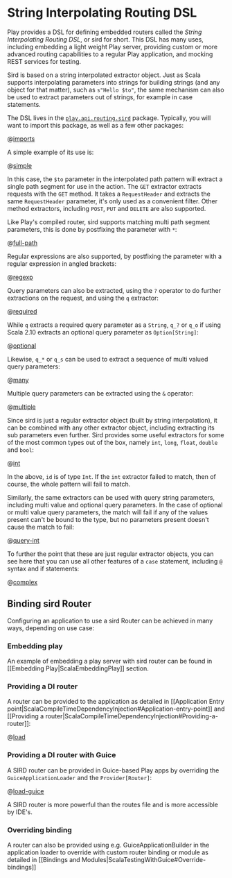 <!--- Copyright (C) 2009-2016 Lightbend Inc. <https://www.lightbend.com> -->
# String Interpolating Routing DSL

Play provides a DSL for defining embedded routers called the *String Interpolating Routing DSL*, or sird for short.  This DSL has many uses, including embedding a light weight Play server, providing custom or more advanced routing capabilities to a regular Play application, and mocking REST services for testing.

Sird is based on a string interpolated extractor object.  Just as Scala supports interpolating parameters into strings for building strings (and any object for that matter), such as `s"Hello $to"`, the same mechanism can also be used to extract parameters out of strings, for example in case statements.

The DSL lives in the [`play.api.routing.sird`](api/scala/play/api/routing/sird/package.html) package. Typically, you will want to import this package, as well as a few other packages:

@[imports](code/ScalaSirdRouter.scala)

A simple example of its use is:

@[simple](code/ScalaSirdRouter.scala)

In this case, the `$to` parameter in the interpolated path pattern will extract a single path segment for use in the action.  The `GET` extractor extracts requests with the `GET` method.  It takes a `RequestHeader` and extracts the same `RequestHeader` parameter, it's only used as a convenient filter.  Other method extractors, including `POST`, `PUT` and `DELETE` are also supported.

Like Play's compiled router, sird supports matching multi path segment parameters, this is done by postfixing the parameter with `*`:

@[full-path](code/ScalaSirdRouter.scala)

Regular expressions are also supported, by postfixing the parameter with a regular expression in angled brackets:

@[regexp](code/ScalaSirdRouter.scala)

Query parameters can also be extracted, using the `?` operator to do further extractions on the request, and using the `q` extractor:

@[required](code/ScalaSirdRouter.scala)

While `q` extracts a required query parameter as a `String`, `q_?` or `q_o` if using Scala 2.10 extracts an optional query parameter as `Option[String]`:

@[optional](code/ScalaSirdRouter.scala)

Likewise, `q_*` or `q_s` can be used to extract a sequence of multi valued query parameters:

@[many](code/ScalaSirdRouter.scala)

Multiple query parameters can be extracted using the `&` operator:

@[multiple](code/ScalaSirdRouter.scala)

Since sird is just a regular extractor object (built by string interpolation), it can be combined with any other extractor object, including extracting its sub parameters even further.  Sird provides some useful extractors for some of the most common types out of the box, namely `int`, `long`, `float`, `double` and `bool`:

@[int](code/ScalaSirdRouter.scala)

In the above, `id` is of type `Int`.  If the `int` extractor failed to match, then of course, the whole pattern will fail to match.

Similarly, the same extractors can be used with query string parameters, including multi value and optional query parameters.  In the case of optional or multi value query parameters, the match will fail if any of the values present can't be bound to the type, but no parameters present doesn't cause the match to fail:

@[query-int](code/ScalaSirdRouter.scala)

To further the point that these are just regular extractor objects, you can see here that you can use all other features of a `case` statement, including `@` syntax and if statements:

@[complex](code/ScalaSirdRouter.scala)

## Binding sird Router

Configuring an application to use a sird Router can be achieved in many ways, depending on use case:

### Embedding play
An example of embedding a play server with sird router can be found in [[Embedding Play|ScalaEmbeddingPlay]] section.

### Providing a DI router

A router can be provided to the application as detailed in [[Application Entry point|ScalaCompileTimeDependencyInjection#Application-entry-point]] and [[Providing a router|ScalaCompileTimeDependencyInjection#Providing-a-router]]:

@[load](code/SirdAppLoader.scala)

### Providing a DI router with Guice

A SIRD router can be provided in Guice-based Play apps by overriding the `GuiceApplicationLoader` and the `Provider[Router]`:

@[load-guice](code/ScalaSimpleRouter.scala)

A SIRD router is more powerful than the routes file and is more accessible by IDE's.

### Overriding binding

A router can also be provided using e.g. GuiceApplicationBuilder in the application loader to override with custom router binding or module as detailed in [[Bindings and Modules|ScalaTestingWithGuice#Override-bindings]]
